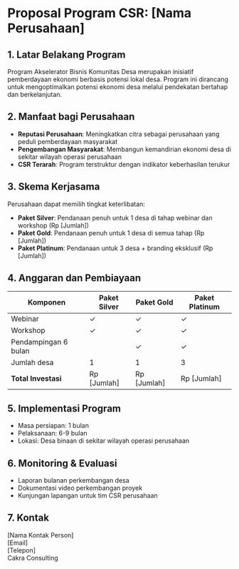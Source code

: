 # Proposal Program CSR: [Nama Perusahaan]

## 1. Latar Belakang Program

Program Akselerator Bisnis Komunitas Desa merupakan inisiatif pemberdayaan ekonomi berbasis potensi lokal desa. Program ini dirancang untuk mengoptimalkan potensi ekonomi desa melalui pendekatan bertahap dan berkelanjutan.

## 2. Manfaat bagi Perusahaan

- **Reputasi Perusahaan**: Meningkatkan citra sebagai perusahaan yang peduli pemberdayaan masyarakat
- **Pengembangan Masyarakat**: Membangun kemandirian ekonomi desa di sekitar wilayah operasi perusahaan
- **CSR Terarah**: Program terstruktur dengan indikator keberhasilan terukur

## 3. Skema Kerjasama

Perusahaan dapat memilih tingkat keterlibatan:

- **Paket Silver**: Pendanaan penuh untuk 1 desa di tahap webinar dan workshop (Rp [Jumlah])
- **Paket Gold**: Pendanaan penuh untuk 1 desa di semua tahap (Rp [Jumlah])
- **Paket Platinum**: Pendanaan untuk 3 desa + branding eksklusif (Rp [Jumlah])

## 4. Anggaran dan Pembiayaan

| Komponen | Paket Silver | Paket Gold | Paket Platinum |
|----------|--------------|------------|----------------|
| Webinar | ✓ | ✓ | ✓ |
| Workshop | ✓ | ✓ | ✓ |
| Pendampingan 6 bulan | | ✓ | ✓ |
| Jumlah desa | 1 | 1 | 3 |
| **Total Investasi** | Rp [Jumlah] | Rp [Jumlah] | Rp [Jumlah] |

## 5. Implementasi Program

- Masa persiapan: 1 bulan
- Pelaksanaan: 6-9 bulan
- Lokasi: Desa binaan di sekitar wilayah operasi perusahaan

## 6. Monitoring & Evaluasi

- Laporan bulanan perkembangan desa
- Dokumentasi video perkembangan proyek
- Kunjungan lapangan untuk tim CSR perusahaan

## 7. Kontak

[Nama Kontak Person]  
[Email]  
[Telepon]  
Cakra Consulting
